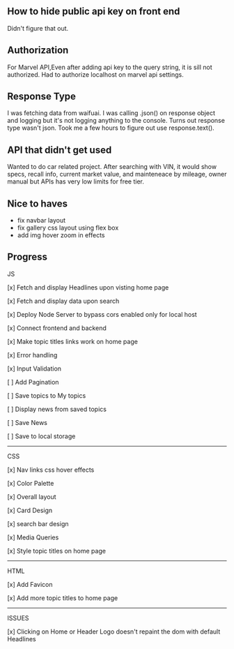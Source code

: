 
## How to hide public api key on front end  

Didn't figure that out. 

## Authorization 

For Marvel API,Even after adding api key to the query string, it is sill not authorized. Had to authorize localhost on marvel api settings.

## Response Type 

I was fetching data from waifuai. I was calling .json() on response object and logging  but it's not logging anything to the console.
Turns out response type wasn't json. 
Took me a few hours to figure out use response.text().

## API that didn't get used 

Wanted to do car related project. After searching with VIN, it would show specs, recall info, current market value, and mainteneace by mileage, owner manual  but APIs has very low limits for free tier. 

## Nice to haves 

- fix navbar layout 
- fix gallery css layout using flex box
- add img hover zoom in effects

## Progress


JS

[x] Fetch and display Headlines upon visting home page

[x] Fetch and display data upon search 

[x] Deploy Node Server to bypass cors enabled only for local host 

[x] Connect frontend and backend

[x] Make topic titles links work on home page 

[x] Error handling

[x] Input Validation

[ ] Add Pagination 

[ ] Save topics to My topics 

[ ] Display news from saved topics 

[ ] Save News 

[ ] Save to local storage 

--- 

CSS 

[x] Nav links css hover effects 

[x] Color Palette

[x] Overall layout 

[x] Card Design 

[x] search bar design 

[x] Media Queries 

[x] Style topic titles on home page 


--- 

HTML 

[x] Add Favicon 

[x] Add more topic titles to home page 


--- 

ISSUES 

[x] Clicking on Home or Header Logo doesn't repaint the dom with default Headlines













